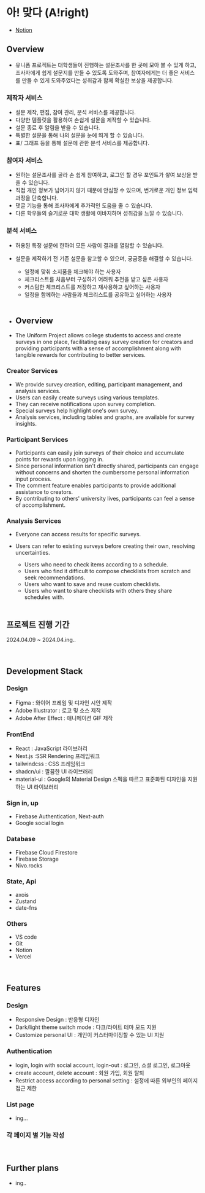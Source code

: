# 아! 맞다 (A!right)
- [Notion](https://chaen-notio.notion.site/Uni-Form-714d57f7e7d44aa59e3e2c890af34a6f)
## Overview
- 유니폼 프로젝트는 대학생들이 진행하는 설문조사를 한 곳에 모아 볼 수 있게 하고, 조사자에게 쉽게 설문지를 만들 수 있도록 도와주며, 참여자에게는 더 좋은 서비스를 만들 수 있게 도와주었다는 성취감과 함께 확실한 보상을 제공합니다.

### 제작자 서비스
- 설문 제작, 편집, 참여 관리, 분석 서비스를 제공합니다.
- 다양한 템플릿을 활용하여 손쉽게 설문을 제작할 수 있습니다.
- 설문 종료 후 알림을 받을 수 있습니다.
- 특별한 설문을 통해 나의 설문을 눈에 띄게 할 수 있습니다.
- 표/ 그래프 등을 통해 설문에 관한 분석 서비스를 제공합니다.

### 참여자 서비스
- 원하는 설문조사를 골라 손 쉽게 참여하고, 로그인 할 경우 포인트가 쌓여 보상을 받을 수 있습니다.
- 직접 개인 정보가 넘어가지 않기 때문에 안심할 수 있으며, 번거로운 개인 정보 입력 과정을 단축합니다.
- 댓글 기능을 통해 조사자에게 추가적인 도움을 줄 수 있습니다.
- 다른 학우들의 슬기로운 대학 생활에 이바지하며 성취감을 느낄 수 있습니다.

### 분석 서비스
- 허용된 특정 설문에 한하여 모든 사람이 결과를 열람할 수 있습니다.
- 설문을 제작하기 전 기존 설문을 참고할 수 있으며, 궁금증을 해결할 수 있습니다.
    - 일정에 맞춰 소지품을 체크해야 하는 사용자
    - 체크리스트를 처음부터 구성하기 어려워 추천을 받고 싶은 사용자
    - 커스텀한 체크리스트를 저장하고 재사용하고 싶어하는 사용자
    - 일정을 함께하는 사람들과 체크리스트를 공유하고 싶어하는 사용자
      
  <br/>
  
- ## Overview
- The Uniform Project allows college students to access and create surveys in one place, facilitating easy survey creation for creators and providing participants with a sense of accomplishment along with tangible rewards for contributing to better services.

### Creator Services
- We provide survey creation, editing, participant management, and analysis services.
- Users can easily create surveys using various templates.
- They can receive notifications upon survey completion.
- Special surveys help highlight one's own survey.
- Analysis services, including tables and graphs, are available for survey insights.

### Participant Services
- Participants can easily join surveys of their choice and accumulate points for rewards upon logging in.
- Since personal information isn't directly shared, participants can engage without concerns and shorten the cumbersome personal information input process.
- The comment feature enables participants to provide additional assistance to creators.
- By contributing to others' university lives, participants can feel a sense of accomplishment.

### Analysis Services
- Everyone can access results for specific surveys.
- Users can refer to existing surveys before creating their own, resolving uncertainties.
    - Users who need to check items according to a schedule.
    - Users who find it difficult to compose checklists from scratch and seek recommendations.
    - Users who want to save and reuse custom checklists.
    - Users who want to share checklists with others they share schedules with.

  <br/>
    
## 프로젝트 진행 기간
2024.04.09 ~ 2024.04.ing..

 <br/>
 
## Development Stack
### Design
- Figma : 와이어 프레임 및 디자인 시안 제작
- Adobe Illustrator : 로고 및 소스 제작
- Adobe After Effect : 애니메이션 GIF 제작
  
### FrontEnd
- React : JavaScript 라이브러리
- Next.js :SSR Rendering 프레임워크
- tailwindcss : CSS 프레임워크
- shadcn/ui : 깔끔한 UI 라이브러리
- material-ui : Google의 Material Design 스펙을 따르고 표준화된 디자인을 지원하는 UI 라이브러리

### Sign in, up
- Firebase Authentication, Next-auth
- Google social login

### Database
- Firebase Cloud Firestore
- Firebase Storage
- Nivo.rocks

### State, Api
- axois
- Zustand
- date-fns
  
### Others
- VS code
- Git
- Notion
- Vercel

 <br/>
 
## Features
### Design
- Responsive Design : 반응형 디자인
- Dark/light theme switch mode : 다크/라이트 테마 모드 지원
- Customize personal UI : 개인이 커스터마이징할 수 있는 UI 지원

### Authentication
- login, login with social account, login-out : 로그인, 소셜 로그인, 로그아웃
- create account, delete account : 회원 가입, 회원 탈퇴
- Restrict access according to personal setting : 설정에 따른 외부인의 페이지 접근 제한

### List page
- ing...

### 각 페이지 별 기능 작성

 <br/>
 
## Further plans
- ing..
